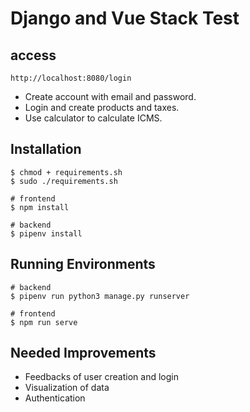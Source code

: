 # Django and Vue Stack Test

## access
```
http://localhost:8080/login
```
- Create account with email and password.
- Login and create products and taxes.
- Use calculator to calculate ICMS.

## Installation
```
$ chmod + requirements.sh
$ sudo ./requirements.sh

# frontend
$ npm install

# backend
$ pipenv install
```

## Running Environments
```
# backend
$ pipenv run python3 manage.py runserver

# frontend
$ npm run serve
```

## Needed Improvements

- Feedbacks of user creation and login
- Visualization of data
- Authentication

